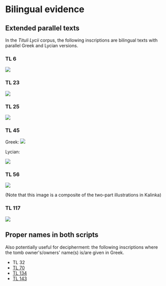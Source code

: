 
# Bilingual evidence

## Extended parallel texts


In the *Tituli Lycii* corpus, the following inscriptions are bilingual texts with parallel Greek and Lycian versions.



### TL 6

[![](http://www.homermultitext.org/iipsrv?OBJ=IIP,1.0&FIF=/project/homer/pyramidal/deepzoom/lycian/hc/v1/2007.02.0001.tif&RGN=0.005263,0.01375,0.9947,0.9072&wID=200&CVT=JPEG)](http://www.homermultitext.org/ict2/?urn=urn:cite2:lycian:hc.v1:2007.02.0001)


### TL 23

[![](http://www.homermultitext.org/iipsrv?OBJ=IIP,1.0&FIF=/project/homer/pyramidal/deepzoom/lycian/hc/v1/2007.02.0002.tif&RGN=0.06174,0.01521,0.8660,0.9696&wID=200&CVT=JPEG)](http://www.homermultitext.org/ict2/?urn=urn:cite2:lycian:hc.v1:2007.02.0002)


### TL 25

[![](http://www.homermultitext.org/iipsrv?OBJ=IIP,1.0&FIF=/project/homer/pyramidal/deepzoom/lycian/hc/v1/2007.02.0003.tif&RGN=0.0006215,0.02022,0.9919,0.9798&wID=200&CVT=JPEG)](http://www.homermultitext.org/ict2/?urn=urn:cite2:lycian:hc.v1:2007.02.0003)



### TL 45

Greek:
[![](http://www.homermultitext.org/iipsrv?OBJ=IIP,1.0&FIF=/project/homer/pyramidal/deepzoom/lycian/hc/v1/2007.02.0027.tif&RGN=0.01956,0.000,0.9406,1.000&wID=200&CVT=JPEG)](http://www.homermultitext.org/ict2/?urn=urn:cite2:lycian:hc.v1:2007.02.0027)

Lycian:

[![](http://www.homermultitext.org/iipsrv?OBJ=IIP,1.0&FIF=/project/homer/pyramidal/deepzoom/lycian/hc/v1/2007.02.0028.tif&RGN=0.05776,0.04783,0.9422,0.8700&wID=200&CVT=JPEG)](http://www.homermultitext.org/ict2/?urn=urn:cite2:lycian:hc.v1:2007.02.0028)


### TL 56




[![](http://www.homermultitext.org/iipsrv?OBJ=IIP,1.0&FIF=/project/homer/pyramidal/deepzoom/lycian/hc/v1/2007.02.0005.tif&RGN=0.003243,0.002667,0.9824,0.9400&wID=200&CVT=JPEG)](http://www.homermultitext.org/ict2/?urn=urn:cite2:lycian:hc.v1:2007.02.0005)

(Note that this image is a composite of the two-part illustrations in Kalinka)

### TL 117

[![](http://www.homermultitext.org/iipsrv?OBJ=IIP,1.0&FIF=/project/homer/pyramidal/deepzoom/lycian/hc/v1/2007.02.0004.tif&RGN=0.02892,0.005857,0.9422,0.9649&wID=200&CVT=JPEG)](http://www.homermultitext.org/ict2/?urn=urn:cite2:lycian:hc.v1:2007.02.0004)



## Proper names in both scripts

Also potentially useful for decipherment: the following inscriptions where the tomb owner's/owners' name(s) is/are given in Greek.


- TL 32
- [TL 70](http://www.homermultitext.org/ict2/?urn=urn:cite2:lycian:hc.v1:2007.02.0020)
- [TL 134](http://www.homermultitext.org/ict2/?urn=urn:cite2:lycian:hc.v1:2007.02.0007)
- [TL 143](http://www.homermultitext.org/ict2/?urn=urn:cite2:lycian:hc.v1:2007.02.0008)
